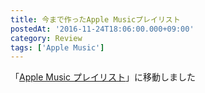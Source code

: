 ```yaml
---
title: 今まで作ったApple Musicプレイリスト
postedAt: '2016-11-24T18:06:00.000+09:00'
category: Review
tags: ['Apple Music']
---
```


「[Apple Music プレイリスト](http://30minreview.tumblr.com/am-playlist)」に移動しました
